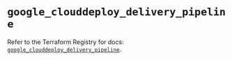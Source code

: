 # `google_clouddeploy_delivery_pipeline`

Refer to the Terraform Registry for docs: [`google_clouddeploy_delivery_pipeline`](https://registry.terraform.io/providers/hashicorp/google/5.15.0/docs/resources/clouddeploy_delivery_pipeline).
